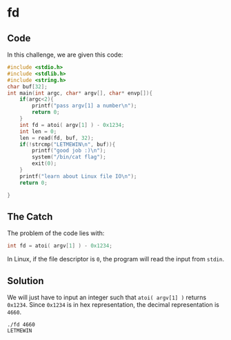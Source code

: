 # fd

## Code
In this challenge, we are given this code:

```c
#include <stdio.h>
#include <stdlib.h>
#include <string.h>
char buf[32];
int main(int argc, char* argv[], char* envp[]){
	if(argc<2){
		printf("pass argv[1] a number\n");
		return 0;
	}
	int fd = atoi( argv[1] ) - 0x1234;
	int len = 0;
	len = read(fd, buf, 32);
	if(!strcmp("LETMEWIN\n", buf)){
		printf("good job :)\n");
		system("/bin/cat flag");
		exit(0);
	}
	printf("learn about Linux file IO\n");
	return 0;

}
```

## The Catch
The problem of the code lies with:

```c
int fd = atoi( argv[1] ) - 0x1234;
```

In Linux, if the file descriptor is `0`, the program will read the input from `stdin`.

## Solution
We will just have to input an integer such that `atoi( argv[1] )` returns `0x1234`.
Since `0x1234` is in hex representation, the decimal representation is `4660`.
```
./fd 4660
LETMEWIN
```
